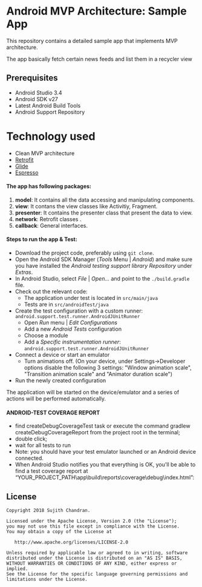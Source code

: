 # Android MVP Architecture: Sample App
This repository contains a detailed sample app that implements MVP architecture.

The app basically fetch certain news feeds and list them in a recycler view

Prerequisites
--------------

- Android Studio 3.4
- Android SDK v27
- Latest Android Build Tools
- Android Support Repository

# Technology used
* Clean MVP architecture
* [Retrofit](https://square.github.io/retrofit/)
* [Glide](https://github.com/bumptech/glide)
* [Espresso]()


#### The app has following packages:
1. **model**: It contains all the data accessing and manipulating components.
2. **view**: It contans the view classes like Activitiy, Fragment.
3. **presenter**: It contains the presenter class that present the data to view.
4. **network**: Retrofit classes .
4. **callback**: General interfaces.

#### Steps to run the app & Test:
- Download the project code, preferably using `git clone`.
- Open the Android SDK Manager (*Tools* Menu | *Android*) and make sure you have installed the *Android testing support library Repository* under *Extras*.
- In Android Studio, select *File* | *Open...* and point to the `./build.gradle` file.
- Check out the relevant code:
    * The application under test is located in `src/main/java`
    * Tests are in `src/androidTest/java`
- Create the test configuration with a custom runner: `android.support.test.runner.AndroidJUnitRunner`
    * Open *Run* menu | *Edit Configurations*
    * Add a new *Android Tests* configuration
    * Choose a module
    * Add a *Specific instrumentation runner*: `android.support.test.runner.AndroidJUnitRunner`
- Connect a device or start an emulator
    * Turn animations off.
    (On your device, under Settings->Developer options disable the following 3 settings: "Window animation scale", "Transition animation scale" and "Animator duration scale")
- Run the newly created configuration

The application will be started on the device/emulator and a series of actions will be performed automatically.

#### ANDROID-TEST COVERAGE REPORT

- find createDebugCoverageTest task or execute the command gradlew createDebugCoverageReport from the project root in the terminal;
- double click;
- wait for all tests to run
- Note: you should have your test emulator launched or an Android device connected.
- When Android Studio notifies you that everything is OK, you'll be able to find a test coverage report at “YOUR_PROJECT_PATH\app\build\reports\coverage\debug\index.html”:


License
--------


    Copyright 2018 Sujith Chandran.

    Licensed under the Apache License, Version 2.0 (the "License");
    you may not use this file except in compliance with the License.
    You may obtain a copy of the License at

       http://www.apache.org/licenses/LICENSE-2.0

    Unless required by applicable law or agreed to in writing, software
    distributed under the License is distributed on an "AS IS" BASIS,
    WITHOUT WARRANTIES OR CONDITIONS OF ANY KIND, either express or implied.
    See the License for the specific language governing permissions and
    limitations under the License.
